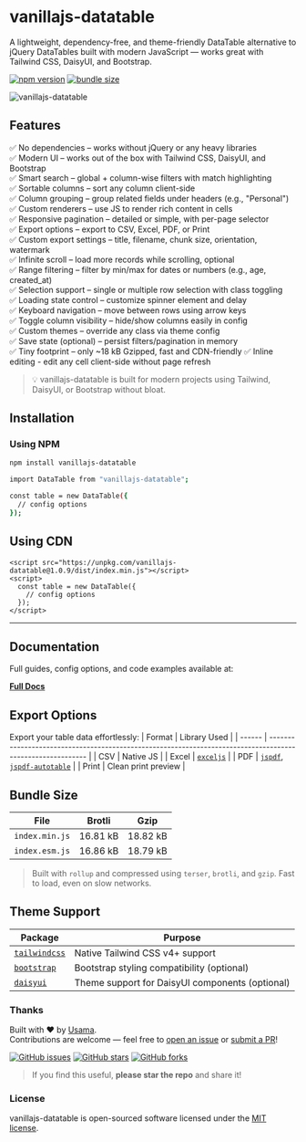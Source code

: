 # vanillajs-datatable

A lightweight, dependency-free, and theme-friendly DataTable alternative to jQuery DataTables built with modern JavaScript — works great with Tailwind CSS, DaisyUI, and Bootstrap.

[![npm version](https://img.shields.io/npm/v/vanillajs-datatable)](https://www.npmjs.com/package/vanillajs-datatable)
[![bundle size](https://img.shields.io/bundlephobia/minzip/vanillajs-datatable)](https://bundlephobia.com/package/vanillajs-datatable)

![vanillajs-datatable](https://raw.githubusercontent.com/usamaramzan978/vanillajs-datatable/master/.github/preview.gif)

## Features

✅ No dependencies – works without jQuery or any heavy libraries  
✅ Modern UI – works out of the box with Tailwind CSS, DaisyUI, and Bootstrap  
✅ Smart search – global + column-wise filters with match highlighting  
✅ Sortable columns – sort any column client-side  
✅ Column grouping – group related fields under headers (e.g., "Personal")  
✅ Custom renderers – use JS to render rich content in cells  
✅ Responsive pagination – detailed or simple, with per-page selector  
✅ Export options – export to CSV, Excel, PDF, or Print  
✅ Custom export settings – title, filename, chunk size, orientation, watermark  
✅ Infinite scroll – load more records while scrolling, optional  
✅ Range filtering – filter by min/max for dates or numbers (e.g., age, created_at)  
✅ Selection support – single or multiple row selection with class toggling  
✅ Loading state control – customize spinner element and delay  
✅ Keyboard navigation – move between rows using arrow keys  
✅ Toggle column visibility – hide/show columns easily in config  
✅ Custom themes – override any class via theme config  
✅ Save state (optional) – persist filters/pagination in memory  
✅ Tiny footprint – only ~18 kB Gzipped, fast and CDN-friendly
✅ Inline editing - edit any cell client-side without page refresh

> 💡 vanillajs-datatable is built for modern projects using Tailwind, DaisyUI, or Bootstrap without bloat.

## Installation

### Using NPM

```bash
npm install vanillajs-datatable
```

```bash
import DataTable from "vanillajs-datatable";

const table = new DataTable({
  // config options
});
```

## Using CDN

```
<script src="https://unpkg.com/vanillajs-datatable@1.0.9/dist/index.min.js"></script>
<script>
  const table = new DataTable({
    // config options
  });
</script>
```

---

## Documentation

Full guides, config options, and code examples available at:

[**Full Docs**](https://docs.elegantlaravel.com/)

## Export Options

Export your table data effortlessly:
| Format | Library Used |
| ------ | ---------------------------------------------------------------------------------------------------------- |
| CSV | Native JS |
| Excel | [`exceljs`](https://npmjs.com/package/exceljs) |
| PDF | [`jspdf`](https://npmjs.com/package/jspdf), [`jspdf-autotable`](https://npmjs.com/package/jspdf-autotable) |
| Print | Clean print preview |

## Bundle Size

| File           | Brotli   | Gzip     |
| -------------- | -------- | -------- |
| `index.min.js` | 16.81 kB | 18.82 kB |
| `index.esm.js` | 16.86 kB | 18.79 kB |

> Built with `rollup` and compressed using `terser`, `brotli`, and `gzip`. Fast to load, even on slow networks.

## Theme Support

| Package                                   | Purpose                                         |
| ----------------------------------------- | ----------------------------------------------- |
| [`tailwindcss`](https://tailwindcss.com/) | Native Tailwind CSS v4+ support                 |
| [`bootstrap`](https://getbootstrap.com/)  | Bootstrap styling compatibility (optional)      |
| [`daisyui`](https://daisyui.com/)         | Theme support for DaisyUI components (optional) |

### Thanks

Built with ❤️ by [Usama](https://github.com/usamaramzan978).  
Contributions are welcome — feel free to [open an issue](https://github.com/usamaramzan978/vanillajs-datatable/issues) or [submit a PR](https://github.com/usamaramzan978/vanillajs-datatable/pulls)!

[![GitHub issues](https://img.shields.io/github/issues/usamaramzan978/vanillajs-datatable)](https://github.com/usamaramzan978/vanillajs-datatable/issues)
[![GitHub stars](https://img.shields.io/github/stars/usamaramzan978/vanillajs-datatable)](https://github.com/usamaramzan978/vanillajs-datatable/stargazers)
[![GitHub forks](https://img.shields.io/github/forks/usamaramzan978/vanillajs-datatable)](https://github.com/usamaramzan978/vanillajs-datatable/network)

> If you find this useful, **please star the repo** and share it!

### License

vanillajs-datatable is open-sourced software licensed under the [MIT license](LICENSE.md).
